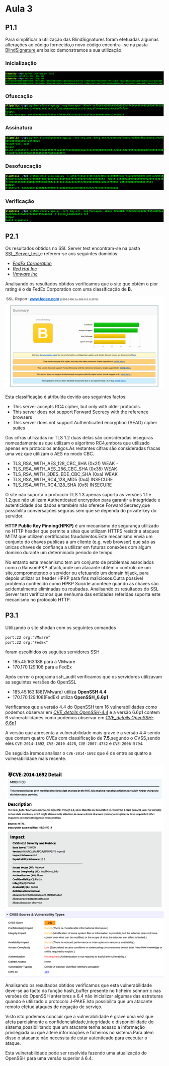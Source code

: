 
# Aula 3


## P1.1

Para simplificar a utilização das BlindSignatures foram efetuadas algumas alterações ao código fornecido,o novo código encontra -se na pasta [BlindSignature](./BlindSignature/),em baixo demonstramos a sua utilização.

 ###  Inicialização
 ![](images/P1-init.png)
  
 ###   Ofuscação
 ![](images/P1-ofusca.png)
 
 ###   Assinatura
 ![](images/P1-sign.png)
 
 ###   Desofuscação
 ![](images/P1-desofusca.png)
 
 ###   Verificação
 ![](images/P1-verify.png)



  
## P2.1

Os resultados obtidos no SSL Server test encontram-se na pasta [SSL_Server_test](./SSL_Server_test),e referem-se aos seguintes domínios:

- [*FedEx Corporation*](https://www.fedex.com/en-us/home.html)
- [*Red Hat Inc*](https://www.redhat.com/)
- [*Vmware Inc*](https://www.vmware.com/)

Analisando os resultados obtidos verificamos que o site que obtém o pior rating é o da FedEx Corporation com uma classificação de **B**.

![](images/P2-FedEx.png)

Esta classificação é atribuída devido aos seguintes factos:

- This server accepts RC4 cipher, but only with older protocols.
- This server does not support Forward Secrecy with the reference browsers
- This server does not support Authenticated encryption (AEAD) cipher suites


Das cifras utilizadas no TLS 1.2 duas delas são consideradas inseguras nomeadamente as que utilizam o algoritmo RC4,embora que utilizado apenas em protocolos antigos.As restantes cifras são consideradas fracas uma vez que utilizam o AES no modo CBC.

- TLS_RSA_WITH_AES_128_CBC_SHA (0x2f) WEAK -
- TLS_RSA_WITH_AES_256_CBC_SHA (0x35) WEAK 
- TLS_RSA_WITH_3DES_EDE_CBC_SHA (0xa) WEAK 
- TLS_RSA_WITH_RC4_128_MD5 (0x4) INSECURE 
- TLS_RSA_WITH_RC4_128_SHA (0x5) INSECURE

O site não suporta o protocolo TLS 1.3 apenas suporta as versões 1.1 e 1.2,que não utilizam Authenticated encryption
para garantir a integridade e autenticidade dos dados e também não oferece Forward Secrecy,que possibilita conversações seguras sem que se dependa do private key do servidor.

**HTTP Public Key Pinning(HPKP)** é um mecanismo de segurança utilizado no HTTP header que permite a sites que utilizam HTTPS resistir a ataques MITM que utilizem certificados fraudulentos.Este mecanismo envia um conjunto do chaves publicas a um cliente (e.g. web browser) que são as únicas chaves de confiança a utilizar em futuras conexões com algum domínio durante um determinado periodo de tempo.
    
No entanto este mecanismo tem um conjunto de problemas associados como o RansomPKP attack,onde um atacante obtém o controlo de um site,comprometendo o servidor ou efetuando um domain hijack, para depois utilizar os header HPKP para fins maliciosos.Outra possível problema conhecido como HPKP Suicide acontece quando as chaves são acidentalmente eliminadas ou roubadas.
Analisando os resultados do SSL Server test verificamos que nenhuma das entidades referidas suporta este mecanismo no protocolo HTTP.
    



 



## P3.1

Utilizando o site shodan com os seguintes comandos

```
port:22 org:"VMware"
port:22 org:"FedEx"
```

foram escolhidos os seguites servidores SSH
- 185.45.163.188 para a VMware 
- 170.170.129.108 para a FedEx

Após correr o programa ssh_audit verificamos que os servidores utilizavam as seguintes versões do OpenSSL

- 185.45.163.188(VMware) utiliza **OpenSSH 4.4** 
- 170.170.129.108(FedEx) utiliza **OpenSSH_6.6p1**

Verificamos que a versão 4.4 do OpenSSH tem 16 vulnerabilidades como podemos observar em [*CVE_details OpenSSH-4.4*](https://www.cvedetails.com/vulnerability-list/vendor_id-97/product_id-585/version_id-38080/Openbsd-Openssh-4.4.html) e a versão 6.6p1 contem 6 vulnerabilidades como podemos observar em [*CVE_details OpenSSH-6.6p1*](https://www.cvedetails.com/vulnerability-list/vendor_id-97/product_id-585/version_id-188831/Openbsd-Openssh-6.6.html)

A versão que apresenta a vulnerabilidade mais grave é a versão 4.4 sendo que contem quatro CVEs com classificação de **7.5**,segundo o CVSS,sendo eles ```CVE-2014-1692```, ```CVE-2010-4478```, ```CVE-2007-4752``` e ```CVE-2006-5794```.

De seguida iremos analisar o ``CVE-2014-1692`` que é de entre as quatro a vulnerabilidade mais recente.

![](images/P3-CVE.png)
![](images/P3-CVE1.png)

Analisando os resultados obtidos verificamos que esta vulnerabilidade deve-se ao facto da função hash_buffer presente no ficheiro schnorr.c nas versões do OpenSSH anteriores a 6.4 não inicializar algumas das estruturas quando é utilizado o protocolo J-PAKE.Isto possibilita que um atacante remoto efetue ataques de negação de serviço.

Visto isto podemos concluir que a vulnerabilidade é grave uma vez que afeta parcialmente a confidencialidade,integridade e disponibilidade do sistema,possibilitando que um atacante tenha acesso a informação privilegiada ou que altere informações e ficheiros no sistema.Para alem disso o atacante não necessita de estar autenticado para executar o ataque.

Esta vulnerabilidade pode ser resolvida fazendo uma atualização do OpenSSH para uma versão superior á 6.4.
